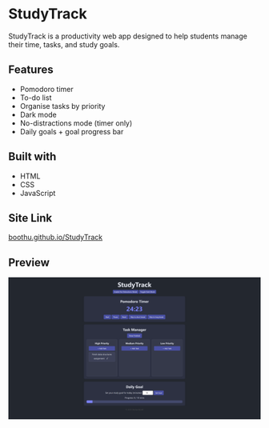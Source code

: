 # StudyTrack

StudyTrack is a productivity web app designed to help students manage their time, tasks, and study goals.

## Features

- Pomodoro timer
- To-do list 
- Organise tasks by priority
- Dark mode
- No-distractions mode (timer only)
- Daily goals + goal progress bar

## Built with

- HTML
- CSS
- JavaScript

## Site Link

[boothu.github.io/StudyTrack](https://boothu.github.io/StudyTrack/)

## Preview
<img src="https://raw.githubusercontent.com/Boothu/boothu.github.io/main/images/ST%20PREVIEW%20DARK.png" alt="Preview" width="900">
